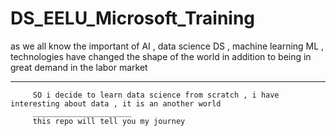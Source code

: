 # DS_EELU_Microsoft_Training
as we all know the important of AI , data science DS , machine learning ML , technologies have changed the shape of the world 
in addition to being in great demand in the labor market 
______________________________________________________________________________________________
         SO i decide to learn data science from scratch , i have interesting about data , it is an another world 
         ______________________
         this repo will tell you my journey
